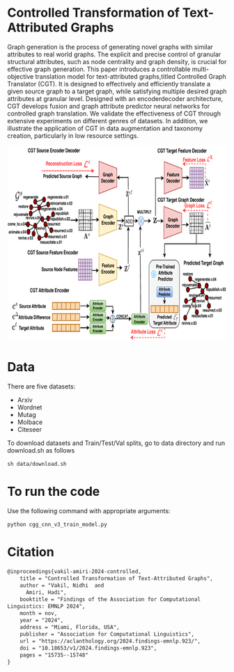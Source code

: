 # Controlled Transformation of Text-Attributed Graphs
Graph generation is the process of generating novel graphs with similar attributes to real world graphs. The explicit and precise control of granular structural attributes, such as node centrality and graph density, is crucial for effective graph generation. This paper introduces a controllable multi-objective translation model for text-attributed graphs,titled Controlled Graph Translator (CGT). It is designed to effectively and efficiently translate a given source graph to a target graph, while satisfying multiple desired graph attributes at granular level. Designed with an encoderdecoder architecture, CGT develops fusion and graph attribute predictor neural networks for controlled graph translation. We validate the effectiveness of CGT through extensive experiments on different genres of datasets. In addition, we illustrate the application of CGT in data augmentation and taxonomy creation, particularly in low resource settings.

<p align="center">
<img src="https://github.com/nidhivakil/CGT/blob/main/image/controlled_graph_transformer_CGT.drawio.pdf" width="900" height="450">
</p>

# Data 

There are five datasets: 
* Arxiv
* Wordnet
* Mutag
* Molbace
* Citeseer
  
To download datasets and Train/Test/Val splits, go to data directory and run download.sh as follows

```
sh data/download.sh
```

# To run the code 
Use the following command with appropriate arguments:
```
python cgg_cnn_v3_train_model.py
```

# Citation

```
@inproceedings{vakil-amiri-2024-controlled,
    title = "Controlled Transformation of Text-Attributed Graphs",
    author = "Vakil, Nidhi  and
      Amiri, Hadi",
    booktitle = "Findings of the Association for Computational Linguistics: EMNLP 2024",
    month = nov,
    year = "2024",
    address = "Miami, Florida, USA",
    publisher = "Association for Computational Linguistics",
    url = "https://aclanthology.org/2024.findings-emnlp.923/",
    doi = "10.18653/v1/2024.findings-emnlp.923",
    pages = "15735--15748"
}
```
